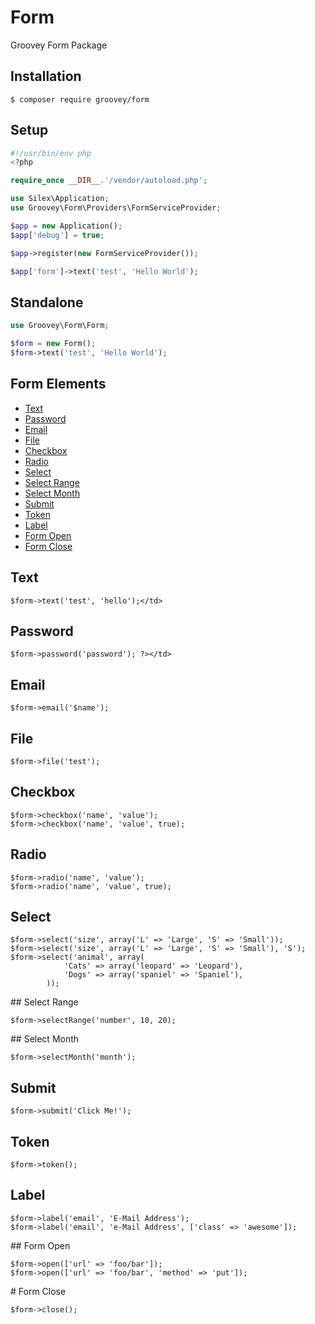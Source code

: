 # Form

Groovey Form Package

## Installation

    $ composer require groovey/form

## Setup

```php
#!/usr/bin/env php
<?php

require_once __DIR__.'/vendor/autoload.php';

use Silex\Application;
use Groovey\Form\Providers\FormServiceProvider;

$app = new Application();
$app['debug'] = true;

$app->register(new FormServiceProvider());

$app['form']->text('test', 'Hello World');
```

## Standalone

```php
use Groovey\Form\Form;

$form = new Form();
$form->text('test', 'Hello World');

```

## Form Elements

- [Text](#text)
- [Password](#password)
- [Email](#email)
- [File](#file)
- [Checkbox](#checkbox)
- [Radio](#radio)
- [Select](#select)
- [Select Range](#select_range)
- [Select Month](#select_month)
- [Submit](#submit)
- [Token](#token)
- [Label](#label)
- [Form Open](#form_open)
- [Form Close](#form_close)

## Text

    $form->text('test', 'hello');</td>

## Password

    $form->password('password'); ?></td>

## Email

    $form->email('$name');

## File

    $form->file('test');

## Checkbox

    $form->checkbox('name', 'value');
    $form->checkbox('name', 'value', true);

## Radio

    $form->radio('name', 'value');
    $form->radio('name', 'value', true);

## Select

    $form->select('size', array('L' => 'Large', 'S' => 'Small'));
    $form->select('size', array('L' => 'Large', 'S' => 'Small'), 'S');
    $form->select('animal', array(
                'Cats' => array('leopard' => 'Leopard'),
                'Dogs' => array('spaniel' => 'Spaniel'),
            ));

<div id='select_range'></div>
## Select Range

    $form->selectRange('number', 10, 20);

<div id='select_month'></div>
## Select Month

    $form->selectMonth('month');

## Submit

    $form->submit('Click Me!');

## Token

    $form->token();

## Label

    $form->label('email', 'E-Mail Address');
    $form->label('email', 'e-Mail Address', ['class' => 'awesome']);

<div id='form_open'></div>
## Form Open

    $form->open(['url' => 'foo/bar']);
    $form->open(['url' => 'foo/bar', 'method' => 'put']);

<div id='form_close'></div>
# Form Close

    $form->close();
